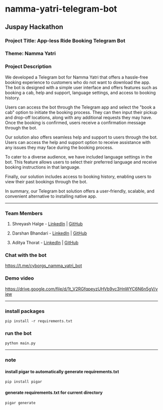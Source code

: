 # namma-yatri-telegram-bot

## Juspay Hackathon

### Project Title: App-less Ride Booking Telegram Bot

### Theme: Namma Yatri

### Project Description

We developed a Telegram bot for Namma Yatri that offers a hassle-free booking experience to customers who do not want to download the app. The bot is designed with a simple user interface and offers features such as booking a cab, help and support, language settings, and access to booking history.

Users can access the bot through the Telegram app and select the "book a cab" option to initiate the booking process. They can then input their pickup and drop-off locations, along with any additional requests they may have. Once the booking is confirmed, users receive a confirmation message through the bot.

Our solution also offers seamless help and support to users through the bot. Users can access the help and support option to receive assistance with any issues they may face during the booking process.

To cater to a diverse audience, we have included language settings in the bot. This feature allows users to select their preferred language and receive booking instructions in that language.

Finally, our solution includes access to booking history, enabling users to view their past bookings through the bot.

In summary, our Telegram bot solution offers a user-friendly, scalable, and convenient alternative to installing native app.


---

### Team Members

1. Shreyash Halge -  [LinkedIn](https://www.linkedin.com/in/shreyash-halge/) | [GitHub](https://github.com/noblecoder11)

2. Darshan Bhandari -  [LinkedIn](https://www.linkedin.com/in/darshan9405/) | [GitHub](https://github.com/darshan9405)

3. Aditya Thorat -  [LinkedIn](https://www.linkedin.com/in/adityathorat/) | [GitHub](https://github.com/thorataditya84)

### Chat with the bot

<https://t.me/cyborgs_namma_yatri_bot>

### Demo video

<https://drive.google.com/file/d/1t_V2RGfqpeyzUHVb9vc3HnWYC6N6n5gV/view>

---

### install packages

```
pip install -r requirements.txt
```

### run the bot

```
python main.py
```

---

### note

#### install pigar to automatically generate requirements.txt

```
pip install pigar
```

#### generate requirements.txt for current directory

```
pigar generate
```
